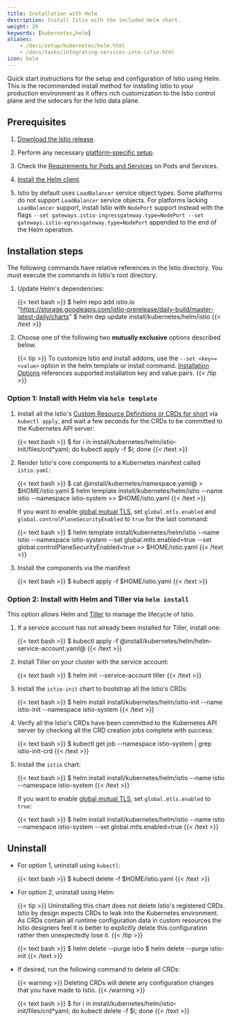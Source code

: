```yaml
---
title: Installation with Helm
description: Install Istio with the included Helm chart.
weight: 20
keywords: [kubernetes,helm]
aliases:
    - /docs/setup/kubernetes/helm.html
    - /docs/tasks/integrating-services-into-istio.html
icon: helm
---
```


Quick start instructions for the setup and configuration of Istio using Helm.
This is the recommended install method for installing Istio to your
production environment as it offers rich customization to the Istio control
plane and the sidecars for the Istio data plane.

## Prerequisites

1. [Download the Istio release](/docs/setup/kubernetes/download-release/).

1. Perform any necessary [platform-specific setup](/docs/setup/kubernetes/platform-setup/).

1. Check the [Requirements for Pods and Services](/docs/setup/kubernetes/spec-requirements/) on Pods and Services.

1. [Install the Helm client](https://docs.helm.sh/using_helm/).

1. Istio by default uses `LoadBalancer` service object types.  Some platforms do not support `LoadBalancer`
   service objects.  For platforms lacking `LoadBalancer` support, install Istio with `NodePort` support
   instead with the flags `--set gateways.istio-ingressgateway.type=NodePort --set gateways.istio-egressgateway.type=NodePort`
   appended to the end of the Helm operation.

## Installation steps

The following commands have relative references in the Istio directory. You must execute the commands in Istio's root directory.

1.  Update Helm's dependencies:

    {{< text bash >}}
    $ helm repo add istio.io "https://storage.googleapis.com/istio-prerelease/daily-build/master-latest-daily/charts"
    $ helm dep update install/kubernetes/helm/istio
    {{< /text >}}

1. Choose one of the following two **mutually exclusive** options described below.

    {{< tip >}}
    To customize Istio and install addons, use the `--set <key>=<value>` option in the helm template or install command. [Installation Options](/docs/reference/config/installation-options/) references supported installation key and value pairs.
    {{< /tip >}}

### Option 1: Install with Helm via `helm template`

1. Install all the Istio's [Custom Resource Definitions or CRDs for short](https://kubernetes.io/docs/concepts/extend-kubernetes/api-extension/custom-resources/#customresourcedefinitions) via `kubectl apply`, and wait a few seconds for the CRDs to be committed to
the Kubernetes API server:

    {{< text bash >}}
    $ for i in install/kubernetes/helm/istio-init/files/crd*yaml; do kubectl apply -f $i; done
    {{< /text >}}

1. Render Istio's core components to a Kubernetes manifest called `istio.yaml`:

    {{< text bash >}}
    $ cat @install/kubernetes/namespace.yaml@ > $HOME/istio.yaml
    $ helm template install/kubernetes/helm/istio --name istio --namespace istio-system >> $HOME/istio.yaml
    {{< /text >}}

    If you want to enable [global mutual TLS](/docs/concepts/security/#mutual-tls-authentication), set `global.mtls.enabled` and `global.controlPlaneSecurityEnabled` to `true` for the last command:

    {{< text bash >}}
    $ helm template install/kubernetes/helm/istio --name istio --namespace istio-system --set global.mtls.enabled=true --set global.controlPlaneSecurityEnabled=true >> $HOME/istio.yaml
    {{< /text >}}

1. Install the components via the manifest:

    {{< text bash >}}
    $ kubectl apply -f $HOME/istio.yaml
    {{< /text >}}

### Option 2: Install with Helm and Tiller via `helm install`

This option allows Helm and
[Tiller](https://github.com/kubernetes/helm/blob/master/docs/architecture.md#components)
to manage the lifecycle of Istio.

1. If a service account has not already been installed for Tiller, install one:

    {{< text bash >}}
    $ kubectl apply -f @install/kubernetes/helm/helm-service-account.yaml@
    {{< /text >}}

1. Install Tiller on your cluster with the service account:

    {{< text bash >}}
    $ helm init --service-account tiller
    {{< /text >}}

1. Install the `istio-init` chart to bootstrap all the Istio's CRDs:

    {{< text bash >}}
    $ helm install install/kubernetes/helm/istio-init --name istio-init --namespace istio-system
    {{< /text >}}

1. Verify all the Istio's CRDs have been committed to the Kubernetes API server by checking all the CRD creation jobs complete with success:

    {{< text bash >}}
    $ kubectl get job --namespace istio-system | grep istio-init-crd
    {{< /text >}}

1. Install the `istio` chart:

    {{< text bash >}}
    $ helm install install/kubernetes/helm/istio --name istio --namespace istio-system
    {{< /text >}}

    If you want to enable [global mutual TLS](/docs/concepts/security/#mutual-tls-authentication), set `global.mtls.enabled` to `true`:

    {{< text bash >}}
    $ helm install install/kubernetes/helm/istio --name istio --namespace istio-system --set global.mtls.enabled=true
    {{< /text >}}

## Uninstall

* For option 1, uninstall using `kubectl`:

    {{< text bash >}}
    $ kubectl delete -f $HOME/istio.yaml
    {{< /text >}}

* For option 2, uninstall using Helm:

    {{< tip >}}
    Uninstalling this chart does not delete Istio's registered CRDs. Istio by design expects
    CRDs to leak into the Kubernetes environment. As CRDs contain all runtime configuration
    data in custom resources the Istio designers feel it is better to explicitly delete this
    configuration rather then unexpectedly lose it.
    {{< /tip >}}

    {{< text bash >}}
    $ helm delete --purge istio
    $ helm delete --purge istio-init
    {{< /text >}}

* If desired, run the following command to delete all CRDs:

    {{< warning >}}
    Deleting CRDs will delete any configuration changes that you have made to Istio.
    {{< /warning >}}

    {{< text bash >}}
    $ for i in install/kubernetes/helm/istio-init/files/crd*yaml; do kubectl delete -f $i; done
    {{< /text >}}
